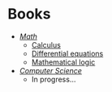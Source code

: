 # Books
- [_Math_]
  - [Calculus]
  - [Differential equations]
  - [Mathematical logic]
- [_Computer Science_]
  - In progress...
 

[_Math_]: <https://github.com/tobusoo/books-for-education/tree/main/%D0%9C%D0%B0%D1%82%D0%B5%D1%88%D0%B0>
  [Calculus]: <https://github.com/tobusoo/books-for-education/tree/main/%D0%9C%D0%B0%D1%82%D0%B5%D1%88%D0%B0/%D0%9C%D0%B0%D1%82%D0%90%D0%BD%D0%B0%D0%BB>
  [Differential equations]: <https://github.com/tobusoo/books-for-education/tree/main/%D0%9C%D0%B0%D1%82%D0%B5%D1%88%D0%B0/%D0%94%D0%B8%D1%84%D1%84%D1%83%D1%80%D1%8B>
  [Mathematical logic]: <https://github.com/tobusoo/books-for-education/tree/main/%D0%9C%D0%B0%D1%82%D0%B5%D1%88%D0%B0/%D0%9C%D0%9B%D0%A2%D0%90>

[_Computer Science_]: <https://github.com/tobusoo/books-for-education/tree/main/%D0%9F%D1%80%D0%BE%D0%B3%D0%B0>
